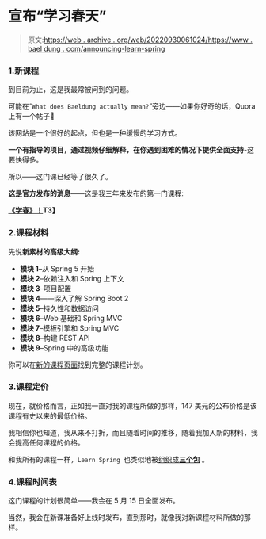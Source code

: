 # 宣布“学习春天”

> 原文:[https://web . archive . org/web/20220930061024/https://www . bael dung . com/announcing-learn-spring](https://web.archive.org/web/20220930061024/https://www.baeldung.com/announcing-learn-spring)

### 1.新课程

到目前为止，这是我最常被问到的问题。

可能在“`What does Baeldung actually mean?`”旁边——如果你好奇的话，Quora 上有一个帖子🙂

该网站是一个很好的起点，但也是一种缓慢的学习方式。

**一个有指导的项目，通过视频仔细解释，在你遇到困难的情况下提供全面支持**-这要快得多。

所以——这门课已经等了很久了。

**这是官方发布的消息**——这是我三年来发布的第一门课程:

**[《学春》！](/web/20221208143917/https://www.baeldung.com/learn-spring-course)T3】**

### 2.课程材料

先说**新素材的高级大纲:**

*   **模块 1**–从 Spring 5 开始
*   **模块 2**–依赖注入和 Spring 上下文
*   **模块 3**–项目配置
*   **模块 4**——深入了解 Spring Boot 2
*   **模块 5**–持久性和数据访问
*   **模块 6**–Web 基础和 Spring MVC
*   **模块 7**–模板引擎和 Spring MVC
*   **模块 8**–构建 REST API
*   **模块 9**–Spring 中的高级功能

你可以在[新的课程页面](/web/20221208143917/https://www.baeldung.com/learn-spring-course#master-class)找到完整的课程计划。

### 3.课程定价

现在，就价格而言，正如我一直对我的课程所做的那样，147 美元的公布价格是该课程有史以来的最低价格。

我相信你也知道，我从来不打折，而且随着时间的推移，随着我加入新的材料，我会提高任何课程的价格。

和我所有的课程一样，`Learn Spring `也类似地被[组织成**三个包**](/web/20221208143917/https://www.baeldung.com/learn-spring-course#table) 。

### 4.课程时间表

这门课程的计划很简单——我会在 5 月 15 日全面发布。

当然，我会在新课准备好上线时发布，直到那时，就像我对新课程材料所做的那样。